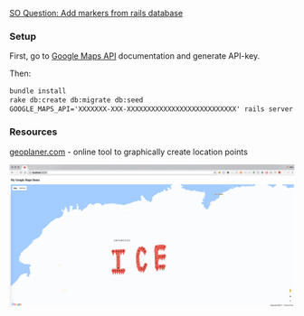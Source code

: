 [SO Question: Add markers from rails database](https://stackoverflow.com/questions/45118406/add-markers-from-rails-database)

### Setup

First, go to [Google Maps API](https://developers.google.com/maps/documentation/javascript/get-api-key) documentation
and generate API-key.

Then:

```
bundle install
rake db:create db:migrate db:seed 
GOOGLE_MAPS_API='XXXXXXX-XXX-XXXXXXXXXXXXXXXXXXXXXXXXXXX' rails server
```


### Resources

[geoplaner.com](http://www.geoplaner.com/) - online tool to graphically create location points


![screenshot](screenshot.png)

